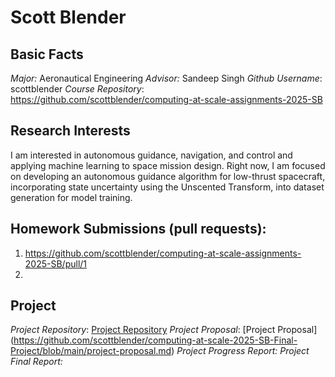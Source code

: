 # Scott Blender

## Basic Facts
*Major:* Aeronautical Engineering
*Advisor:* Sandeep Singh
*Github Username*: scottblender
*Course Repository*: https://github.com/scottblender/computing-at-scale-assignments-2025-SB


## Research Interests
I am interested in autonomous guidance, navigation, and control and applying machine learning to space mission design. Right now, I am focused on developing an autonomous guidance algorithm for low-thrust spacecraft, incorporating state uncertainty using the Unscented Transform, into dataset generation for model training. 


## Homework Submissions (pull requests):
1. https://github.com/scottblender/computing-at-scale-assignments-2025-SB/pull/1
2. 


## Project
*Project Repository*: [Project Repository](https://github.com/scottblender/computing-at-scale-2025-SB-Final-Project/tree/main) 
*Project Proposal*: [Project Proposal] (https://github.com/scottblender/computing-at-scale-2025-SB-Final-Project/blob/main/project-proposal.md)
*Project Progress Report:*
*Project Final Report:*
